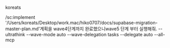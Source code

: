 koreats

/sc:implement '/Users/koreats/Desktop/work.mac/hiko0707/docs/supabase-migration-master-plan.md'계획을 wave4단계까지 완료했으니wave5 단계 부터 실행해줘. --ultrathink --wave-mode auto --wave-delegation tasks --delegate auto  --all-mcp
